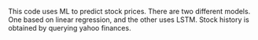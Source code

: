 This code uses ML to predict stock prices.
There are two different models. One based on linear regression, and the other uses LSTM.
Stock history is obtained by querying yahoo finances.
